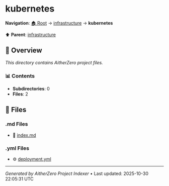 # kubernetes

**Navigation**: [🏠 Root](../../index.md) → [infrastructure](../index.md) → **kubernetes**

⬆️ **Parent**: [infrastructure](../index.md)

## 📖 Overview

*This directory contains AitherZero project files.*

### 📊 Contents

- **Subdirectories**: 0
- **Files**: 2

## 📄 Files

### .md Files

- 📝 [index.md](./index.md)

### .yml Files

- ⚙️ [deployment.yml](./deployment.yml)

---

*Generated by AitherZero Project Indexer* • Last updated: 2025-10-30 22:05:31 UTC

